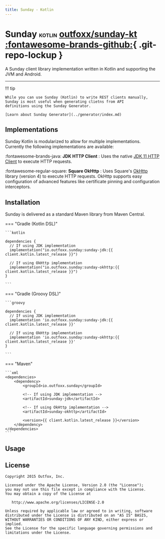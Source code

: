 ```yaml
---
title: Sunday - Kotlin
---
```


# Sunday <font size="3">__KOTLIN__</font> [outfoxx/sunday-kt   :fontawesome-brands-github:](https://github.com/outfoxx/sunday-kt){ .git-repo-lockup }

A Sunday client library implementation written in Kotlin and supporting the JVM and Android.

---

!!! tip

    While you can use Sunday (Kotlin) to write REST clients manually, Sunday is most useful when generating clietns from API
    definitions using the Sunday Generator.

    [Learn about Sunday Generator](../generator/index.md)

## Implementations

Sunday Kotlin is modularized to allow for multiple implementations. Currently the following implementations are available:

:fontawesome-brands-java: __JDK HTTP Client__
:   Uses the native [JDK 11 HTTP Client](https://docs.oracle.com/en/java/javase/11/docs/api/java.net.http/java/net/http/package-summary.html) to execute HTTP requests.

:fontawesome-regular-square: __Square OkHttp__
:   Uses Square's [OkHttp](https://square.github.io/okhttp/) library (version 4) to execute HTTP requests. OkHttp supports easy configuration of advanced features like
    certificate pinning and configuration interceptors.

## Installation

Sunday is delivered as a standard Maven library from Maven Central.

=== "Gradle (Kotlin DSL)"

    ```kotlin

    dependencies {
      // If using JDK implementation
      implementation("io.outfoxx.sunday:sunday-jdk:{{ client.kotlin.latest_release }}")

      // If using OkHttp implementation
      implementation("io.outfoxx.sunday:sunday-okhttp:{{ client.kotlin.latest_release }}")
    }

    ```

=== "Gradle (Groovy DSL)"

    ```groovy

    dependencies {
      // If using JDK implementation
      implementation 'io.outfoxx.sunday:sunday-jdk:{{ client.kotlin.latest_release }}'

      // If using OkHttp implementation
      implementation 'io.outfoxx.sunday:sunday-okhttp:{{ client.kotlin.latest_release }}'
    }

    ```

=== "Maven"

    ```xml
    <dependencies>
        <dependency>
            <groupId>io.outfoxx.sunday</groupId>

            <!-- If using JDK implementation -->
            <artifactId>sunday-jdk</artifactId>

            <!-- If using OkHttp implementation -->
            <artifactId>sunday-okhttp</artifactId>

            <version>{{ client.kotlin.latest_release }}</version>
        </dependency>
    </dependencies>
    ```

## Usage

## License

    Copyright 2015 Outfox, Inc.

    Licensed under the Apache License, Version 2.0 (the "License");
    you may not use this file except in compliance with the License.
    You may obtain a copy of the License at

       http://www.apache.org/licenses/LICENSE-2.0

    Unless required by applicable law or agreed to in writing, software
    distributed under the License is distributed on an "AS IS" BASIS,
    WITHOUT WARRANTIES OR CONDITIONS OF ANY KIND, either express or implied.
    See the License for the specific language governing permissions and
    limitations under the License.

